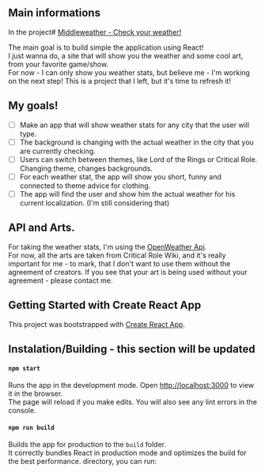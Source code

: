 ## Main informations

In the project# <a href="http://middleweather.pl">Middleweather - Check your weather!</a>

The main goal is to build simple the application using React!\
I just wanna do, a site that will show you the weather and some cool art, from your favorite game/show.\
For now - I can only show you weather stats, but believe me - I'm working on the next step!
This is a project that I left, but it's time to refresh it!

## My goals!

- [ ] Make an app that will show weather stats for any city that the user will type.
- [ ] The background is changing with the actual weather in the city that you are currently checking.
- [ ] Users can switch between themes, like Lord of the Rings or Critical Role. Changing theme, changes backgrounds.
- [ ] For each weather stat, the app will show you short, funny and connected to theme advice for clothing.
- [ ] The app will find the user and show him the actual weather for his current localization. (I'm still considering that)

## API and Arts.

For taking the weather stats, I'm using the [OpenWeather Api](https://openweathermap.org/api).\
For now, all the arts are taken from Critical Role Wiki, and it's really important for me - to mark, that I don't want to use them without the agreement of creators. If you see that your art is being used without your agreement - please contact me.

## Getting Started with Create React App

This project was bootstrapped with [Create React App](https://github.com/facebook/create-react-app).

## Instalation/Building - this section will be updated

#### `npm start`

Runs the app in the development mode. Open [http://localhost:3000](http://localhost:3000) to view it in the browser.\
The page will reload if you make edits. You will also see any lint errors in the console.

#### `npm run build`

Builds the app for production to the `build` folder.\
It correctly bundles React in production mode and optimizes the build for the best performance.
directory, you can run:
